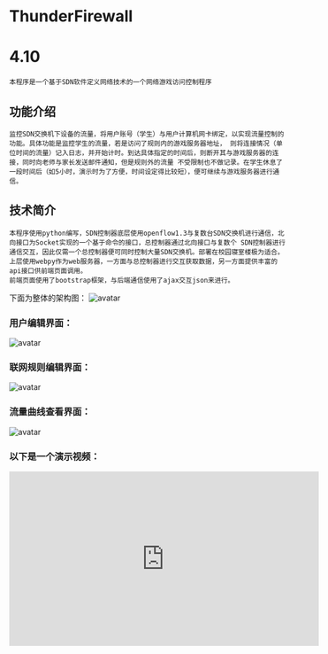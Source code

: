 # ThunderFirewall
# 4.10
    本程序是一个基于SDN软件定义网络技术的一个网络游戏访问控制程序
## 功能介绍
    监控SDN交换机下设备的流量，将用户账号（学生）与用户计算机网卡绑定，以实现流量控制的功能。具体功能是监控学生的流量，若是访问了规则内的游戏服务器地址， 则将连接情况（单位时间的流量）记入日志，并开始计时。到达具体指定的时间后，则断开其与游戏服务器的连接，同时向老师与家长发送邮件通知，但是规则外的流量 不受限制也不做记录。在学生休息了一段时间后（如5小时，演示时为了方便，时间设定得比较短），便可继续与游戏服务器进行通信。
## 技术简介
    本程序使用python编写，SDN控制器底层使用openflow1.3与复数台SDN交换机进行通信，北向接口为Socket实现的一个基于命令的接口，总控制器通过北向接口与复数个 SDN控制器进行通信交互，因此仅需一个总控制器便可同时控制大量SDN交换机。部署在校园寝室楼极为适合。
    上层使用webpy作为web服务器，一方面与总控制器进行交互获取数据，另一方面提供丰富的api接口供前端页面调用。
    前端页面使用了bootstrap框架，与后端通信使用了ajax交互json来进行。
下面为整体的架构图：
![avatar](http://45.78.37.244/static/Proj8_01.png)

### 用户编辑界面：
![avatar](http://45.78.37.244/static/Proj8_02.png)

### 联网规则编辑界面：
![avatar](http://45.78.37.244/static/Proj8_03.png)

### 流量曲线查看界面：
![avatar](http://45.78.37.244/static/Proj8_04.png)

### 以下是一个演示视频：
<iframe width="560" height="315" src="http://45.78.37.244:8080/static/GreenBarDemo.mp4" frameborder="0" allowfullscreen></iframe>
